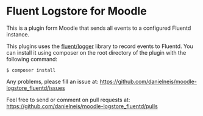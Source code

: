 Fluent Logstore for Moodle
==========================

This is a plugin form Moodle that sends all events to a configured Fluentd instance.

This plugins uses the [fluent/logger](https://packagist.org/packages/fluent/logger) library to record events to Fluentd. You can install it using composer on the root directory of the plugin with the following command:

    $ composer install

Any problems, please fill an issue at: https://github.com/danielneis/moodle-logstore_fluentd/issues

Feel free to send or comment on pull requests at: https://github.com/danielneis/moodle-logstore_fluentd/pulls
